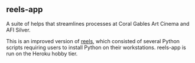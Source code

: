 ## reels-app

A suite of helps that streamlines processes at Coral Gables Art Cinema and AFI
Silver.

This is an improved version of [reels](https://github.com/deadlyraptor/reels),
which consisted of several Python scripts requiring users to install Python
on their workstations. reels-app is run on the Heroku hobby tier.
